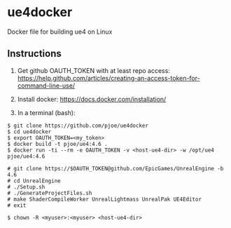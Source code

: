 ue4docker
=========

Docker file for building ue4 on Linux

## Instructions

1. Get github OAUTH_TOKEN with at least repo access: https://help.github.com/articles/creating-an-access-token-for-command-line-use/

2. Install docker: https://docs.docker.com/installation/

3. In a terminal (bash):

```
$ git clone https://github.com/pjoe/ue4docker
$ cd ue4docker
$ export OAUTH_TOKEN=<my_token>
$ docker build -t pjoe/ue4:4.6 .
$ docker run -ti --rm -e OAUTH_TOKEN -v <host-ue4-dir> -w /opt/ue4 pjoe/ue4:4.6

# git clone https://$OAUTH_TOKEN@github.com/EpicGames/UnrealEngine -b 4.6
# cd UnrealEngine
# ./Setup.sh
# ./GenerateProjectFiles.sh
# make ShaderCompileWorker UnrealLightmass UnrealPak UE4Editor
# exit

$ chown -R <myuser>:<myuser> <host-ue4-dir>
```

